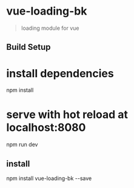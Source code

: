 # vue-loading-bk

> loading module for vue

## Build Setup

# install dependencies
npm install

# serve with hot reload at localhost:8080
npm run dev

## install 
npm install vue-loading-bk --save